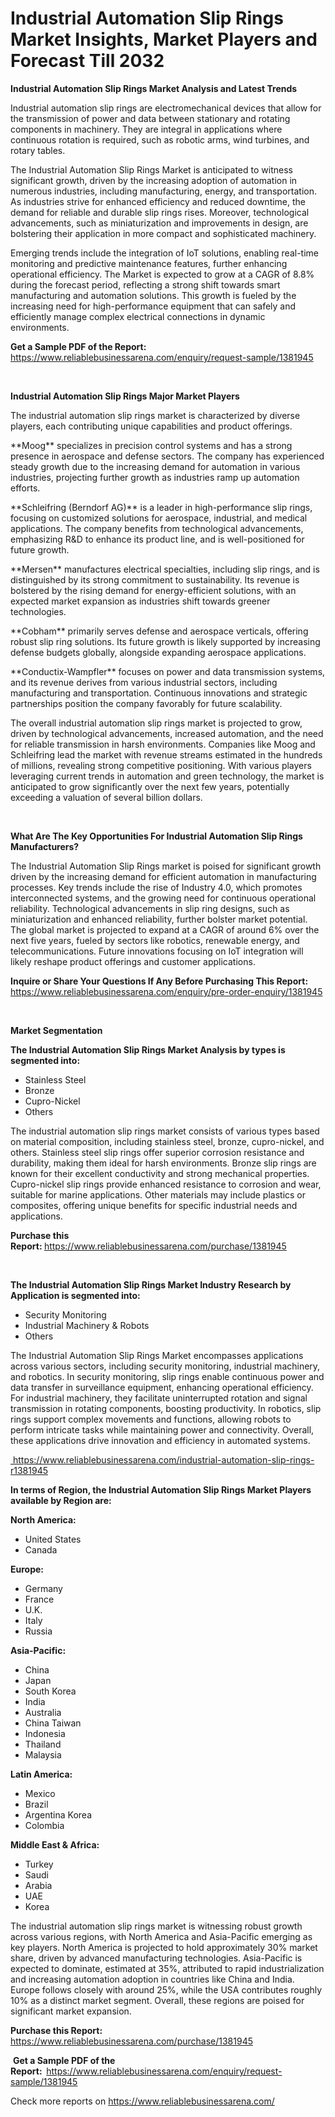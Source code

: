 <p><h1>Industrial Automation Slip Rings Market Insights, Market Players and Forecast Till 2032</h1></p><p><strong>Industrial Automation Slip Rings Market Analysis and Latest Trends</strong></p>
<p><p>Industrial automation slip rings are electromechanical devices that allow for the transmission of power and data between stationary and rotating components in machinery. They are integral in applications where continuous rotation is required, such as robotic arms, wind turbines, and rotary tables. </p><p>The Industrial Automation Slip Rings Market is anticipated to witness significant growth, driven by the increasing adoption of automation in numerous industries, including manufacturing, energy, and transportation. As industries strive for enhanced efficiency and reduced downtime, the demand for reliable and durable slip rings rises. Moreover, technological advancements, such as miniaturization and improvements in design, are bolstering their application in more compact and sophisticated machinery. </p><p>Emerging trends include the integration of IoT solutions, enabling real-time monitoring and predictive maintenance features, further enhancing operational efficiency. The Market is expected to grow at a CAGR of 8.8% during the forecast period, reflecting a strong shift towards smart manufacturing and automation solutions. This growth is fueled by the increasing need for high-performance equipment that can safely and efficiently manage complex electrical connections in dynamic environments.</p></p>
<p><strong>Get a Sample PDF of the Report:&nbsp;</strong> <a href="https://www.reliablebusinessarena.com/enquiry/request-sample/1381945?utm_campaign=2307&utm_medium=2&utm_source=Github&utm_content=ia&utm_term=24022025&utm_id=industrial-automation-slip-rings">https://www.reliablebusinessarena.com/enquiry/request-sample/1381945</a></p>
<p>&nbsp;</p>
<p><strong>Industrial Automation Slip Rings Major Market Players</strong></p>
<p><p>The industrial automation slip rings market is characterized by diverse players, each contributing unique capabilities and product offerings. </p><p>**Moog** specializes in precision control systems and has a strong presence in aerospace and defense sectors. The company has experienced steady growth due to the increasing demand for automation in various industries, projecting further growth as industries ramp up automation efforts.</p><p>**Schleifring (Berndorf AG)** is a leader in high-performance slip rings, focusing on customized solutions for aerospace, industrial, and medical applications. The company benefits from technological advancements, emphasizing R&D to enhance its product line, and is well-positioned for future growth.</p><p>**Mersen** manufactures electrical specialties, including slip rings, and is distinguished by its strong commitment to sustainability. Its revenue is bolstered by the rising demand for energy-efficient solutions, with an expected market expansion as industries shift towards greener technologies.</p><p>**Cobham** primarily serves defense and aerospace verticals, offering robust slip ring solutions. Its future growth is likely supported by increasing defense budgets globally, alongside expanding aerospace applications.</p><p>**Conductix-Wampfler** focuses on power and data transmission systems, and its revenue derives from various industrial sectors, including manufacturing and transportation. Continuous innovations and strategic partnerships position the company favorably for future scalability.</p><p>The overall industrial automation slip rings market is projected to grow, driven by technological advancements, increased automation, and the need for reliable transmission in harsh environments. Companies like Moog and Schleifring lead the market with revenue streams estimated in the hundreds of millions, revealing strong competitive positioning. With various players leveraging current trends in automation and green technology, the market is anticipated to grow significantly over the next few years, potentially exceeding a valuation of several billion dollars.</p></p>
<p>&nbsp;</p>
<p><strong>What Are The Key Opportunities For Industrial Automation Slip Rings Manufacturers?</strong></p>
<p><p>The Industrial Automation Slip Rings market is poised for significant growth driven by the increasing demand for efficient automation in manufacturing processes. Key trends include the rise of Industry 4.0, which promotes interconnected systems, and the growing need for continuous operational reliability. Technological advancements in slip ring designs, such as miniaturization and enhanced reliability, further bolster market potential. The global market is projected to expand at a CAGR of around 6% over the next five years, fueled by sectors like robotics, renewable energy, and telecommunications. Future innovations focusing on IoT integration will likely reshape product offerings and customer applications.</p></p>
<p><strong>Inquire or Share Your Questions If Any Before Purchasing This Report:</strong> <a href="https://www.reliablebusinessarena.com/enquiry/pre-order-enquiry/1381945?utm_campaign=2307&utm_medium=2&utm_source=Github&utm_content=ia&utm_term=24022025&utm_id=industrial-automation-slip-rings">https://www.reliablebusinessarena.com/enquiry/pre-order-enquiry/1381945</a></p>
<p>&nbsp;</p>
<p><strong>Market Segmentation</strong></p>
<p><strong>The Industrial Automation Slip Rings Market Analysis by types is segmented into:</strong></p>
<p><ul><li>Stainless Steel</li><li>Bronze</li><li>Cupro-Nickel</li><li>Others</li></ul></p>
<p><p>The industrial automation slip rings market consists of various types based on material composition, including stainless steel, bronze, cupro-nickel, and others. Stainless steel slip rings offer superior corrosion resistance and durability, making them ideal for harsh environments. Bronze slip rings are known for their excellent conductivity and strong mechanical properties. Cupro-nickel slip rings provide enhanced resistance to corrosion and wear, suitable for marine applications. Other materials may include plastics or composites, offering unique benefits for specific industrial needs and applications.</p></p>
<p><strong>Purchase this Report:&nbsp;</strong><a href="https://www.reliablebusinessarena.com/purchase/1381945?utm_campaign=2307&utm_medium=2&utm_source=Github&utm_content=ia&utm_term=24022025&utm_id=industrial-automation-slip-rings">https://www.reliablebusinessarena.com/purchase/1381945</a></p>
<p>&nbsp;</p>
<p><strong>The Industrial Automation Slip Rings Market Industry Research by Application is segmented into:</strong></p>
<p><ul><li>Security Monitoring</li><li>Industrial Machinery & Robots</li><li>Others</li></ul></p>
<p><p>The Industrial Automation Slip Rings Market encompasses applications across various sectors, including security monitoring, industrial machinery, and robotics. In security monitoring, slip rings enable continuous power and data transfer in surveillance equipment, enhancing operational efficiency. For industrial machinery, they facilitate uninterrupted rotation and signal transmission in rotating components, boosting productivity. In robotics, slip rings support complex movements and functions, allowing robots to perform intricate tasks while maintaining power and connectivity. Overall, these applications drive innovation and efficiency in automated systems.</p></p>
<p><a href="https://www.reliablebusinessarena.com/industrial-automation-slip-rings-r1381945?utm_campaign=2307&utm_medium=2&utm_source=Github&utm_content=ia&utm_term=24022025&utm_id=industrial-automation-slip-rings">&nbsp;https://www.reliablebusinessarena.com/industrial-automation-slip-rings-r1381945</a></p>
<p><strong>In terms of Region, the Industrial Automation Slip Rings Market Players available by Region are:</strong></p>
<p>
    <p> <strong> North America: </strong>
        <ul>
            <li>United States</li>
            <li>Canada</li>
        </ul>
        </p> 
    <p> <strong> Europe: </strong>
        <ul>
            <li>Germany</li>
            <li>France</li>
            <li>U.K.</li>
            <li>Italy</li>
            <li>Russia</li>
        </ul>
        </p> 
    <p> <strong> Asia-Pacific: </strong>
        <ul>
            <li>China</li>
            <li>Japan</li>
            <li>South Korea</li>
            <li>India</li>
            <li>Australia</li>
            <li>China Taiwan</li>
            <li>Indonesia</li>
            <li>Thailand</li>
            <li>Malaysia</li>
        </ul>
        </p> 
    <p> <strong> Latin America: </strong>
        <ul>
            <li>Mexico</li>
            <li>Brazil</li>
            <li>Argentina Korea</li>
            <li>Colombia</li>
        </ul>
        </p> 
    <p> <strong> Middle East & Africa: </strong>
        <ul>
            <li>Turkey</li>
            <li>Saudi</li>
            <li>Arabia</li>
            <li>UAE</li>
            <li>Korea</li>
        </ul>
    </p>
    </p>
<p><p>The industrial automation slip rings market is witnessing robust growth across various regions, with North America and Asia-Pacific emerging as key players. North America is projected to hold approximately 30% market share, driven by advanced manufacturing technologies. Asia-Pacific is expected to dominate, estimated at 35%, attributed to rapid industrialization and increasing automation adoption in countries like China and India. Europe follows closely with around 25%, while the USA contributes roughly 10% as a distinct market segment. Overall, these regions are poised for significant market expansion.</p></p>
<p><strong>Purchase this Report: </strong><a href="https://www.reliablebusinessarena.com/purchase/1381945?utm_campaign=2307&utm_medium=2&utm_source=Github&utm_content=ia&utm_term=24022025&utm_id=industrial-automation-slip-rings">https://www.reliablebusinessarena.com/purchase/1381945</a></p>
<p>&nbsp;<strong>Get a Sample PDF of the Report:&nbsp;&nbsp;</strong><a href="https://www.reliablebusinessarena.com/enquiry/request-sample/1381945?utm_campaign=2307&utm_medium=2&utm_source=Github&utm_content=ia&utm_term=24022025&utm_id=industrial-automation-slip-rings">https://www.reliablebusinessarena.com/enquiry/request-sample/1381945</a></p>
<p><strong></strong></p>
<p>Check more reports on <a href="https://www.reliablebusinessarena.com/?utm_campaign=2307&utm_medium=2&utm_source=Github&utm_content=ia&utm_term=24022025&utm_id=industrial-automation-slip-rings">https://www.reliablebusinessarena.com/</a></p>